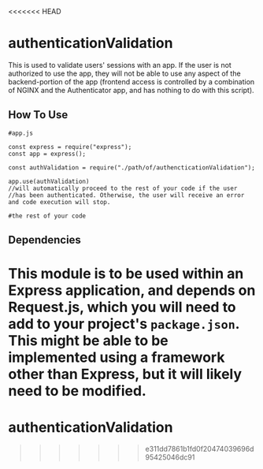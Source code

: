 <<<<<<< HEAD
# authenticationValidation
This is used to validate users' sessions with an app. If the user is not authorized to use the app, they will not be able to use any aspect of the backend-portion of the app (frontend access is controlled by a combination of NGINX and the Authenticator app, and has nothing to do with this script).

## How To Use
```
#app.js

const express = require("express");
const app = express();

const authValidation = require("./path/of/authencticationValidation");

app.use(authValidation)
//will automatically proceed to the rest of your code if the user 
//has been authenticated. Otherwise, the user will receive an error and code execution will stop.

#the rest of your code
```

## Dependencies
This module is to be used within an Express application, and depends on Request.js, which you will need to add to your project's `package.json`. This might be able to be implemented using a framework other than Express, but it will likely need to be modified. 
=======
# authenticationValidation
>>>>>>> e311dd7861b1fd0f20474039696d95425046dc91

